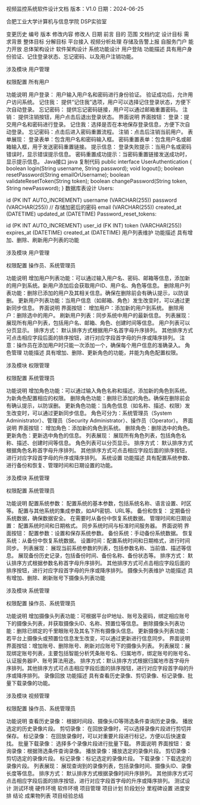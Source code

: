 视频监控系统软件设计文档
版本：V1.0
日期：2024-06-25

合肥工业大学计算机与信息学院
DSP实验室

变更历史
编号	版本	修改内容	修改人	日期
前言
目的
范围
文档约定
设计目标
需求背景
整体目标
分解目标
平台接入
视频分析处理
存储及告警上报
自服务门户
能力开放
总体架构设计
软件架构设计
系统功能设计
用户登陆
功能描述
具有用户身份验证、记住登录状态、忘记密码、以及用户注销功能。

涉及模块
用户管理

权限配置
所有用户

功能说明
用户登录：
用户输入用户名和密码进行身份验证。
验证成功后，允许用户访问系统。
记住我：
提供“记住我”选项，用户可以选择记住登录状态，方便下次自动登录。
忘记密码：
提供忘记密码链接，用户可以通过邮箱重置密码。
注销：
提供注销按钮，用户点击后退出登录状态。
界面说明
界面按钮：
登录：提交用户名和密码进行登录。
记住我：选择是否在本地保存登录信息，方便下次自动登录。
忘记密码：点击后进入密码重置流程。
注销：点击后注销当前用户。
表单展现：
登录表单：包含用户名和密码输入框。
密码重置表单：包含用户名或邮箱输入框，用于发送密码重置链接。
提示信息：
登录失败提示：当用户名或密码错误时，显示错误提示信息。
密码重置成功提示：当密码重置链接发送成功时，显示提示信息。
Java接口
java
复制代码
public interface UserAuthentication {
    boolean login(String username, String password);
    void logout();
    boolean resetPassword(String emailOrUsername);
    boolean validateResetToken(String token);
    boolean changePassword(String token, String newPassword);
}
数据库表设计
Users:

id (PK INT AUTO_INCREMENT)
username (VARCHAR(255))
password (VARCHAR(255)) // 存储加密后的密码
email (VARCHAR(255))
created_at (DATETIME)
updated_at (DATETIME)
Password_reset_tokens:

id (PK INT AUTO_INCREMENT)
user_id (FK INT)
token (VARCHAR(255))
expires_at (DATETIME)
created_at (DATETIME)
用户列表维护
功能描述
具有增加、删除、刷新用户列表的功能

涉及模块
用户管理

权限配置
操作员、系统管理员

功能说明
增加用户列表功能：可以通过输入用户名、密码、邮箱等信息，添加新的用户到系统。新用户添加后会获取用户ID、用户名、角色等信息。
删除用户列表功能：删除已添加的用户及其相关信息。确保在删除前会有确认提示，以防误删。
更新用户列表功能：当用户信息（如邮箱、角色）发生改变时，可以通过更新同步信息。
界面说明
界面按钮：
增加用户：添加新的用户到系统。
删除用户：删除选中的用户。
刷新用户列表：同步系统中用户的最新信息。
列表展现：
展现所有用户列表，包括用户名、邮箱、角色、创建时间等信息。
用户列表可以分页显示。
排序方式：
默认排序方式根据用户名首字母升序排列。
其他排序方式可点击相应字段后面的排序按钮，进行对应字段首字母的升序或降序排列。
注意：操作员在添加用户时只能一次添加一个，确保每个用户信息的准确录入。
角色管理
功能描述
具有增加、删除、更新角色的功能，并能为角色配置权限。

涉及模块
权限管理

权限配置
系统管理员

功能说明
增加角色功能：可以通过输入角色名称和描述，添加新的角色到系统。为新角色配置相应的权限。
删除角色功能：删除已添加的角色。确保在删除前会有确认提示，以防误删。
更新角色功能：当角色信息（如名称、描述、权限）发生改变时，可以通过更新同步信息。
角色可分为：系统管理员（System Administrator）、管理员（Security Administrator）、操作员（Operator）。
界面说明
界面按钮：
增加角色：添加新的角色到系统。
删除角色：删除选中的角色。
更新角色：更新选中角色的信息。
列表展现：
展现所有角色列表，包括角色名称、描述、创建时间等信息。
角色列表可以分页显示。
排序方式：
默认排序方式根据角色名称首字母升序排列。
其他排序方式可点击相应字段后面的排序按钮，进行对应字段首字母的升序或降序排列。
系统设置
功能描述
具有配置系统参数、进行备份和恢复、管理时间和日期设置的功能。

涉及模块
系统管理

权限配置
系统管理员

功能说明
配置系统参数：
配置系统的基本参数，包括系统名称、语言设置、时区等。
配置与其他系统的集成参数，如API密钥、URL等。
备份和恢复：
定期备份系统数据，确保数据安全。
在需要时从备份中恢复系统数据。
管理时间和日期设置：
配置系统时间和日期格式。
同步系统时间与标准时间服务器。
界面说明
界面按钮：
配置参数：设置和保存系统参数。
备份系统：手动备份系统数据。
恢复系统：从备份中恢复系统数据。
设置时间：配置系统时间和日期格式，进行时间同步。
列表展现：
展现当前系统参数的列表，包括参数名称、当前值、描述等信息。
展现备份历史记录，包括备份时间、备份名称、备份状态等。
排序方式：
默认排序方式根据参数名称首字母升序排列。
其他排序方式可点击相应字段后面的排序按钮，进行对应字段首字母的升序或降序排列。
摄像头列表维护
功能描述
具有增加、删除、刷新账号下摄像头列表功能

涉及模块
系统管理

权限配置
操作员、系统管理员

功能说明
增加摄像头列表功能：可根据平台IP地址、账号及密码，绑定相应账号下的摄像头列表，并获取摄像头ID、名称、预置位等信息。
删除摄像头列表功能：删除已绑定的千里眼账号及其名下所有摄像头信息。
更新摄像头列表功能：若平台上摄像头或预置位信息发生改变，可以通过更新进行信息同步。
界面说明
界面按钮：增加账号、删除账号、刷新对应账号下的摄像头列表。
列表展现：展现绑定账号列表，主要包括智能分析凭条账号名、归属地市，绑定账号的账号名、认证服务器IP、账号算法用途。
排序方式：默认排序方式根据归属地市首字母升序排列。其他排序方式可点击相应字段后面的排序按钮，进行对应字段首字母的升序或降序排列。
录像回放
功能描述
具有查看历史录像、剪切录像、标记录像、批量下载录像的功能。

涉及模块
视频管理

权限配置
操作员、系统管理员

功能说明
查看历史录像：
根据时间段、摄像头ID等筛选条件查询历史录像。
播放选定的历史录像片段。
剪切录像：
在回放录像时，可以选择录像片段进行剪切并保存。
标记录像：
在回放录像时，可以对重要片段进行标记，方便以后快速查找。
批量下载录像：
选择多个录像片段进行批量下载。
界面说明
界面按钮：
查询录像：根据筛选条件查询录像。
播放录像：播放选定的录像片段。
剪切录像：剪切选定的录像片段。
标记录像：标记选定的录像片段。
下载录像：下载选定的录像片段。
列表展现：
展现查询到的录像列表，包括录像时间、摄像头ID、录像长度等信息。
排序方式：
默认排序方式根据录像时间升序排列。
其他排序方式可点击相应字段后面的排序按钮，进行对应字段首字母的升序或降序排列。
测试设计
测试环境
硬件环境
软件环境
项目管理
项目计划
阶段划分
里程碑设置
进度安排
结论
成果物列表
项目经验总结
